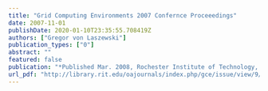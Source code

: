 ```yaml
---
title: "Grid Computing Environments 2007 Confernce Proceeedings"
date: 2007-11-01
publishDate: 2020-01-10T23:35:55.708419Z
authors: ["Gregor von Laszewski"]
publication_types: ["0"]
abstract: ""
featured: false
publication: "*Published Mar. 2008, Rochester Institute of Technology, Rochester NY*"
url_pdf: "http://library.rit.edu/oajournals/index.php/gce/issue/view/9/showToc"
---
```


